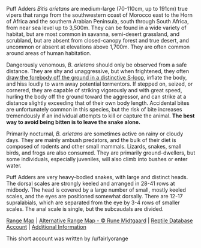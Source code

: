 Puff Adders *Bitis arietans* are medium-large (70-110cm, up to 191cm) true vipers that range from the southwestern coast of Morocco east to the Horn of Africa and the southern Arabian Peninsula, south through South Africa, from near sea level up to 3,500m.  They can be found in a wide variety of habitat, but are most common in savanna, semi-desert grassland, and scrubland, but are absent from closed-canopy forest and true desert, and uncommon or absent at elevations above 1,700m.  They are often common around areas of human habitation.

Dangerously venomous, *B. arietans* should only be observed from a safe distance.  They are shy and unaggressive, but when frightened, they often [draw the forebody off the ground in a distinctive S-loop](https://www.flickr.com/photos/gabrimtnezmarmol/3893237541/), inflate the body, and hiss loudly to warn away potential tormentors.  If stepped on, seized, or cornered, they are capable of striking vigorously and with great speed, hurling the body off the ground toward the aggressor, and can strike at a distance slightly exceeding that of their own body length.  Accidental bites are unfortunately common in this species, but the risk of bite increases tremendously if an individual attempts to kill or capture the animal.  **The best way to avoid being bitten is to leave the snake alone.**
  
Primarily nocturnal, *B. arietans* are sometimes active on rainy or cloudy days.  They are mainly ambush predators, and the bulk of their diet is composed of rodents and other small mammals.  Lizards, snakes, small birds, and frogs are also consumed.  They are primarily ground-dwellers, but some individuals, especially juveniles, will also climb into bushes or enter water.

Puff Adders are very heavy-bodied snakes, with large and distinct heads.  The dorsal scales are strongly keeled and arranged in 28-41 rows at midbody.  The head is covered by a large number of small, mostly keeled scales, and the eyes are positioned somewhat dorsally.  There are 12-17 supralabials, which are separated from the eye by 3-4 rows of smaller scales.  The anal scale is single, but the subcaudals are divided.

[Range Map](https://www.iucnredlist.org/species/197461/2485974)  |  [Alternative Range Map - © Rune Midtgaard](https://repfocus.dk/maps1/TAX/Serpentes/Viperidae/Bitis_arietans_map.html) |  [Reptile Database Account](https://reptile-database.reptarium.cz/species?genus=Bitis&species=arietans)  |  [Additional Information](https://www.africansnakebiteinstitute.com/snake/african-snakes-puff-adder/)

This short account was written by /u/fairlyorange